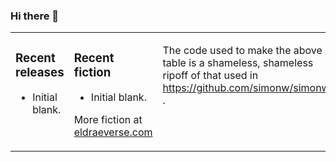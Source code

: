 ### Hi there 👋

<!--
**cerebrate/cerebrate** is a ✨ _special_ ✨ repository because its `README.md` (this file) appears on your GitHub profile.

Here are some ideas to get you started:

- 🔭 I’m currently working on ...
- 🌱 I’m currently learning ...
- 👯 I’m looking to collaborate on ...
- 🤔 I’m looking for help with ...
- 💬 Ask me about ...
- 📫 How to reach me: ...
- 😄 Pronouns: ...
- ⚡ Fun fact: ...
-->

<table><tr><td valign="top">

### Recent releases
<!-- releases starts -->
* Initial blank.
<!-- releases ends -->
</td><td valign="top">

### Recent fiction
<!-- fiction starts -->
* Initial blank.
<!-- fiction ends -->

More fiction at [eldraeverse.com](https://eldraeverse.com/)
</td><td valign="top">

The code used to make the above table is a shameless, shameless ripoff of that used in https://github.com/simonw/simonw/ .

